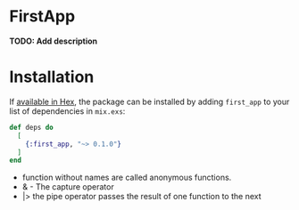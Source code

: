 # FirstApp

**TODO: Add description**

# Installation

If [available in Hex](https://hex.pm/docs/publish), the package can be installed
by adding `first_app` to your list of dependencies in `mix.exs`:

```elixir
def deps do
  [
    {:first_app, "~> 0.1.0"}
  ]
end
```

- function without names are called anonymous functions.
- & - The capture operator
- |> the pipe operator passes the result of one function to the next
